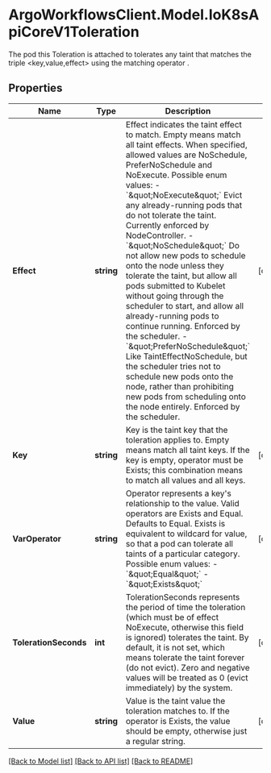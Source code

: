 # ArgoWorkflowsClient.Model.IoK8sApiCoreV1Toleration
The pod this Toleration is attached to tolerates any taint that matches the triple <key,value,effect> using the matching operator <operator>.

## Properties

Name | Type | Description | Notes
------------ | ------------- | ------------- | -------------
**Effect** | **string** | Effect indicates the taint effect to match. Empty means match all taint effects. When specified, allowed values are NoSchedule, PreferNoSchedule and NoExecute.  Possible enum values:  - &#x60;\&quot;NoExecute\&quot;&#x60; Evict any already-running pods that do not tolerate the taint. Currently enforced by NodeController.  - &#x60;\&quot;NoSchedule\&quot;&#x60; Do not allow new pods to schedule onto the node unless they tolerate the taint, but allow all pods submitted to Kubelet without going through the scheduler to start, and allow all already-running pods to continue running. Enforced by the scheduler.  - &#x60;\&quot;PreferNoSchedule\&quot;&#x60; Like TaintEffectNoSchedule, but the scheduler tries not to schedule new pods onto the node, rather than prohibiting new pods from scheduling onto the node entirely. Enforced by the scheduler. | [optional] 
**Key** | **string** | Key is the taint key that the toleration applies to. Empty means match all taint keys. If the key is empty, operator must be Exists; this combination means to match all values and all keys. | [optional] 
**VarOperator** | **string** | Operator represents a key&#39;s relationship to the value. Valid operators are Exists and Equal. Defaults to Equal. Exists is equivalent to wildcard for value, so that a pod can tolerate all taints of a particular category.  Possible enum values:  - &#x60;\&quot;Equal\&quot;&#x60;  - &#x60;\&quot;Exists\&quot;&#x60; | [optional] 
**TolerationSeconds** | **int** | TolerationSeconds represents the period of time the toleration (which must be of effect NoExecute, otherwise this field is ignored) tolerates the taint. By default, it is not set, which means tolerate the taint forever (do not evict). Zero and negative values will be treated as 0 (evict immediately) by the system. | [optional] 
**Value** | **string** | Value is the taint value the toleration matches to. If the operator is Exists, the value should be empty, otherwise just a regular string. | [optional] 

[[Back to Model list]](../README.md#documentation-for-models) [[Back to API list]](../README.md#documentation-for-api-endpoints) [[Back to README]](../README.md)

